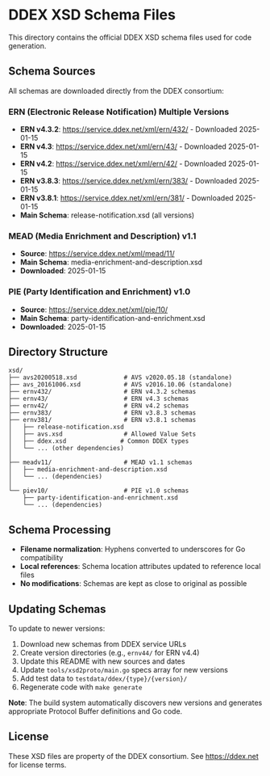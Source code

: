 # DDEX XSD Schema Files

This directory contains the official DDEX XSD schema files used for code generation.

## Schema Sources

All schemas are downloaded directly from the DDEX consortium:

### ERN (Electronic Release Notification) Multiple Versions
- **ERN v4.3.2**: https://service.ddex.net/xml/ern/432/ - Downloaded 2025-01-15
- **ERN v4.3**: https://service.ddex.net/xml/ern/43/ - Downloaded 2025-01-15
- **ERN v4.2**: https://service.ddex.net/xml/ern/42/ - Downloaded 2025-01-15
- **ERN v3.8.3**: https://service.ddex.net/xml/ern/383/ - Downloaded 2025-01-15
- **ERN v3.8.1**: https://service.ddex.net/xml/ern/381/ - Downloaded 2025-01-15
- **Main Schema**: release-notification.xsd (all versions)

### MEAD (Media Enrichment and Description) v1.1  
- **Source**: https://service.ddex.net/xml/mead/11/
- **Main Schema**: media-enrichment-and-description.xsd
- **Downloaded**: 2025-01-15

### PIE (Party Identification and Enrichment) v1.0
- **Source**: https://service.ddex.net/xml/pie/10/
- **Main Schema**: party-identification-and-enrichment.xsd
- **Downloaded**: 2025-01-15

## Directory Structure

```
xsd/
├── avs20200518.xsd             # AVS v2020.05.18 (standalone)
├── avs_20161006.xsd            # AVS v2016.10.06 (standalone)
├── ernv432/                    # ERN v4.3.2 schemas
├── ernv43/                     # ERN v4.3 schemas
├── ernv42/                     # ERN v4.2 schemas
├── ernv383/                    # ERN v3.8.3 schemas
├── ernv381/                    # ERN v3.8.1 schemas
│   ├── release-notification.xsd
│   ├── avs.xsd                 # Allowed Value Sets
│   ├── ddex.xsd               # Common DDEX types
│   └── ... (other dependencies)
│
├── meadv11/                    # MEAD v1.1 schemas
│   ├── media-enrichment-and-description.xsd
│   └── ... (dependencies)
│
└── piev10/                     # PIE v1.0 schemas
    ├── party-identification-and-enrichment.xsd
    └── ... (dependencies)
```

## Schema Processing

- **Filename normalization**: Hyphens converted to underscores for Go compatibility
- **Local references**: Schema location attributes updated to reference local files
- **No modifications**: Schemas are kept as close to original as possible

## Updating Schemas

To update to newer versions:

1. Download new schemas from DDEX service URLs
2. Create version directories (e.g., `ernv44/` for ERN v4.4)
3. Update this README with new sources and dates
4. Update `tools/xsd2proto/main.go` specs array for new versions
5. Add test data to `testdata/ddex/{type}/{version}/`
6. Regenerate code with `make generate`

**Note**: The build system automatically discovers new versions and generates appropriate Protocol Buffer definitions and Go code.

## License

These XSD files are property of the DDEX consortium. See https://ddex.net for license terms.